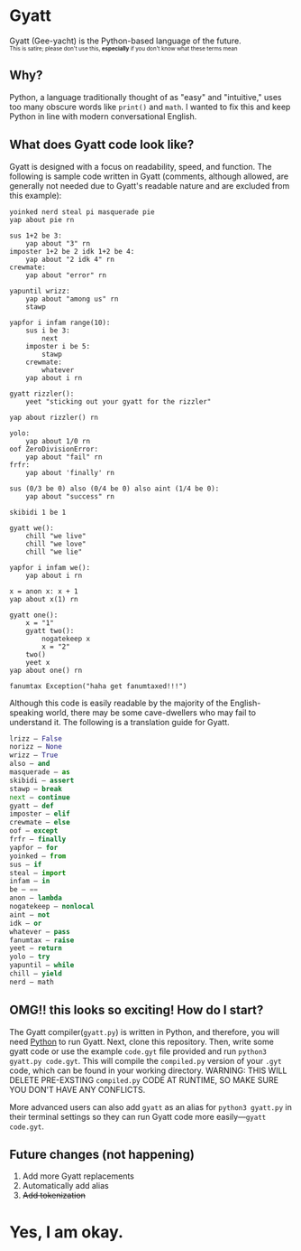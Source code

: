 # Gyatt
Gyatt (Gee-yacht) is the Python-based language of the future.
<br><sub><sup>This is satire; please don't use this, **especially** if you don't know what these terms mean</sup></sub>

## Why?
Python, a language traditionally thought of as "easy" and "intuitive," uses too many obscure words like `print()` and `math`. I wanted to fix this and keep Python in line with modern conversational English.

## What does Gyatt code look like?
Gyatt is designed with a focus on readability, speed, and function.
The following is sample code written in Gyatt (comments, although allowed, are generally not needed due to Gyatt's readable nature and are excluded from this example):

```gyatt
yoinked nerd steal pi masquerade pie
yap about pie rn

sus 1+2 be 3:
	yap about "3" rn
imposter 1+2 be 2 idk 1+2 be 4:
	yap about "2 idk 4" rn
crewmate:
	yap about "error" rn

yapuntil wrizz:
	yap about "among us" rn
	stawp

yapfor i infam range(10):
	sus i be 3:
		next
	imposter i be 5:
		stawp
	crewmate:
		whatever
	yap about i rn

gyatt rizzler():
	yeet "sticking out your gyatt for the rizzler"

yap about rizzler() rn

yolo:
	yap about 1/0 rn
oof ZeroDivisionError:
	yap about "fail" rn
frfr:
	yap about 'finally' rn

sus (0/3 be 0) also (0/4 be 0) also aint (1/4 be 0):
	yap about "success" rn

skibidi 1 be 1

gyatt we():
	chill "we live"
	chill "we love"
	chill "we lie"

yapfor i infam we():
	yap about i rn

x = anon x: x + 1
yap about x(1) rn

gyatt one():
	x = "1"
	gyatt two():
		nogatekeep x
		x = "2"
	two()
	yeet x
yap about one() rn

fanumtax Exception("haha get fanumtaxed!!!")
```
Although this code is easily readable by the majority of the English-speaking world, there may be some cave-dwellers who may fail to understand it. The following is a translation guide for Gyatt.
```python
lrizz — False
norizz — None
wrizz — True
also — and
masquerade — as
skibidi — assert
stawp — break
next — continue
gyatt — def
imposter — elif
crewmate — else
oof — except
frfr — finally
yapfor — for
yoinked — from
sus — if
steal — import
infam — in
be — ==
anon — lambda
nogatekeep — nonlocal
aint — not
idk — or
whatever — pass
fanumtax — raise
yeet — return
yolo — try
yapuntil — while
chill — yield
nerd — math
```

## OMG!! this looks so exciting! How do I start?
The Gyatt compiler(`gyatt.py`) is written in Python, and therefore, you will need [Python](https://www.python.org/) to run Gyatt. Next, clone this repository. Then, write some gyatt code or use the example `code.gyt` file provided and run `python3 gyatt.py code.gyt`. This will compile the `compiled.py` version of your `.gyt` code, which can be found in your working directory. WARNING: THIS WILL DELETE PRE-EXSTING `compiled.py` CODE AT RUNTIME, SO MAKE SURE YOU DON'T HAVE ANY CONFLICTS. 

More advanced users can also add `gyatt` as an alias for `python3 gyatt.py` in their terminal settings so they can run Gyatt code more easily—`gyatt code.gyt`. 

## Future changes (not happening)
1. Add more Gyatt replacements
2. Automatically add alias
3. ~~Add tokenization~~

# Yes, I am okay.
